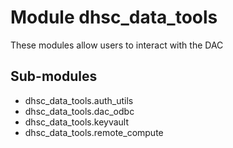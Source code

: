 Module dhsc_data_tools
======================
These modules allow users to interact with the DAC

Sub-modules
-----------
* dhsc_data_tools.auth_utils
* dhsc_data_tools.dac_odbc
* dhsc_data_tools.keyvault
* dhsc_data_tools.remote_compute